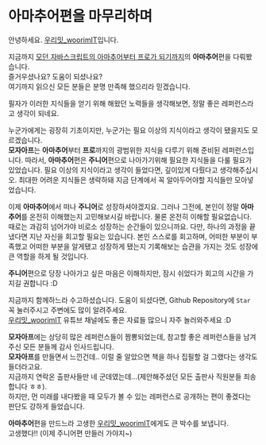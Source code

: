 # 아마추어편을 마무리하며
안녕하세요. [우리밋_woorimIT](https://www.youtube.com/channel/UCS0F25vig_sPIQXMiK8IdSg)입니다.

지금까지 [모던 자바스크립트의 아마추어부터 프로가 되기까지](https://github.com/woorim960/modern-javascript-from-amateur-to-pro)의 **아마추어**편을 다뤄봤습니다.  
즐거우셨나요? 도움이 되셨나요?  
여기까지 읽으신 모든 분들은 분명 만족해 했으리라 믿겠습니다.

필자가 이러한 지식들을 얻기 위해 해왔던 노력들을 생각해보면, 정말 좋은 레퍼런스라고 생각이 되네요.

누군가에게는 굉장히 기초이지만, 누군가는 필요 이상의 지식이라고 생각이 됐을지도 모르겠습니다.  
**모자아프**는 **아마추어**부터 **프로**까지의 광범위한 지식을 다루기 위해 준비된 레퍼런스입니다. 따라서, **아마추어**편은 **주니어**편으로 나아가기위해 필요한 지식들을 다룰 필요가 있었습니다. 필요 이상의 지식이라고 생각이 들었다면, 깊이있게 다뤘다고 생각해주십시오. 최대한 어려운 지식들은 생략하돼 지금 단계에서 꼭 알아두어야할 지식들만 모아넣었습니다.

이제 **아마추어**에서 떠나 **주니어**로 성장하셔야겠지요. 그러나 그전에, 본인이 정말 **아마추어**를 온전히 이해했는지 고민해보시길 바랍니다. 물론 온전히 이해할 필요없습니다. 때로는 과감히 넘어가야 비로소 성장하는 순간들이 있으니까요. 다만, 하나의 과정을 끝냈다면 지난 자신을 회고할 필요는 있습니다. 본인 스스로를 회고하며, 어떠한 부분이 부족했고 어떠한 부분을 알게됐고 성장하게 됐는지 기록해보는 습관을 가지는 것도 성장에 큰 역할을 하게 될 것입니다.  

**주니어**편으로 당장 나아가고 싶은 마음은 이해하지만, 잠시 쉬었다가 회고의 시간을 가지길 권합니다 :D

지금까지 함께하느라 수고하셨습니다.
도움이 되셨다면, Github Repository에 ```Star``` 꼭 눌러주시고 주변에도 많이 알려주세요.  
[우리밋_woorimIT](https://www.youtube.com/channel/UCS0F25vig_sPIQXMiK8IdSg) 유튜브 채널에도 좋은 자료들 많으니 자주 놀러와주세요 :D

**모자아프**에는 상당히 많은 레퍼런스들이 짬뽕되었는데, 참고할 좋은 레퍼런스들을 남겨주신 모든 분들께 감사 인사드립니다.  
**모자아프**를 만들면서 느낀건데.. 이럴 줄 알았으면 책을 하나 집필할 걸 그랬다는 생각도 들더라고요.  
지금까지 연락온 출판사들만 네 군데였는데...(제안해주셨던 모든 출판사 직원분들 죄송합니다 ㅎㅎ).  
하지만, 먼 미래를 내다봤을 때 모두가 볼 수 있는 레퍼런스로 공개하는 편이 좋겠다는 판단도 강하게 들었습니다.  

**아마추어**편을 만드느라 고생한 [우리밋_woorimIT](https://www.youtube.com/channel/UCS0F25vig_sPIQXMiK8IdSg)에게도 큰 박수를 보냅니다.  
고생했다!! (이제 주니어편 만들러 가야지~)
